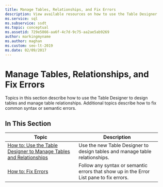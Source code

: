 ```yaml
---
title: Manage Tables, Relationships, and Fix Errors
description: View available resources on how to use the Table Designer to design tables and manage table relationships, and how to fix common syntax or semantic errors.
ms.service: sql
ms.subservice: ssdt
ms.topic: conceptual
ms.assetid: 729e5866-aa6f-4c7d-9c75-aa2ae5ab9269
author: markingmyname
ms.author: maghan
ms.custom: seo-lt-2019
ms.date: 02/09/2017
---
```


# Manage Tables, Relationships, and Fix Errors

Topics in this section describe how to use the Table Designer to design tables and manage table relationships. Additional topics describe how to fix common syntax or semantic errors.  
  
## In This Section  
  
|Topic|Description|  
|---------|---------------|  
|[How to: Use the Table Designer to Manage Tables and Relationships](../ssdt/how-to-use-the-table-designer-to-manage-tables-and-relationships.md)|Use the new Table Designer to design tables and manage table relationships.|  
|[How to: Fix Errors](../ssdt/how-to-fix-errors.md)|Follow any syntax or semantic errors that show up in the Error List pane to fix errors.| 